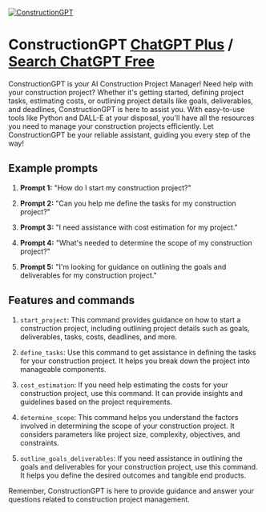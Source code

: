 
[![ConstructionGPT](null)](https://chat.openai.com/g/g-oSieVvg1P-constructiongpt)

# ConstructionGPT [ChatGPT Plus](https://chat.openai.com/g/g-oSieVvg1P-constructiongpt) / [Search ChatGPT Free](https://gptcall.net/index.html#/?search=ConstructionGPT)

ConstructionGPT is your AI Construction Project Manager! Need help with your construction project? Whether it's getting started, defining project tasks, estimating costs, or outlining project details like goals, deliverables, and deadlines, ConstructionGPT is here to assist you. With easy-to-use tools like Python and DALL-E at your disposal, you'll have all the resources you need to manage your construction projects efficiently. Let ConstructionGPT be your reliable assistant, guiding you every step of the way!

## Example prompts

1. **Prompt 1:** "How do I start my construction project?"

2. **Prompt 2:** "Can you help me define the tasks for my construction project?"

3. **Prompt 3:** "I need assistance with cost estimation for my project."

4. **Prompt 4:** "What's needed to determine the scope of my construction project?"

5. **Prompt 5:** "I'm looking for guidance on outlining the goals and deliverables for my construction project."

## Features and commands

1. `start_project`: This command provides guidance on how to start a construction project, including outlining project details such as goals, deliverables, tasks, costs, deadlines, and more.

2. `define_tasks`: Use this command to get assistance in defining the tasks for your construction project. It helps you break down the project into manageable components.

3. `cost_estimation`: If you need help estimating the costs for your construction project, use this command. It can provide insights and guidelines based on the project requirements.

4. `determine_scope`: This command helps you understand the factors involved in determining the scope of your construction project. It considers parameters like project size, complexity, objectives, and constraints.

5. `outline_goals_deliverables`: If you need assistance in outlining the goals and deliverables for your construction project, use this command. It helps you define the desired outcomes and tangible end products.

Remember, ConstructionGPT is here to provide guidance and answer your questions related to construction project management.


